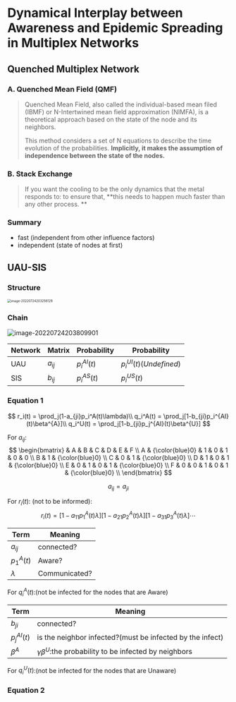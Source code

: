 # Dynamical Interplay between Awareness and Epidemic Spreading in Multiplex Networks

## Quenched Multiplex Network

### A. Quenched Mean Field (QMF)

> Quenched Mean Field, also called the individual-based mean filed (IBMF) or N-Intertwined mean field approximation (NIMFA), is a theoretical approach based on the state of the node and its neighbors.
>
> This method considers a set of N equations to describe the time evolution of the probabilities. **Implicitly, it makes the assumption of independence between the state of the nodes.**

### B. Stack Exchange

> If you want the cooling to be the only dynamics that the metal responds to: to ensure that, **this needs to happen much faster than any other process. **

### Summary

+ fast (independent from other influence factors)
+ independent (state of nodes at first)

## UAU-SIS

### Structure

<img src="C:\Users\cheng\OneDrive\图片\Typora\image-20220724203256129.png" alt="image-20220724203256129" style="zoom:50%;" />

### Chain

![image-20220724203809901](C:\Users\cheng\OneDrive\图片\Typora\image-20220724203809901.png)

| Network | Matrix   | Probability   | Probability              |
| ------- | -------- | ------------- | ------------------------ |
| UAU     | $a_{ij}$ | $p_i^{AI}(t)$ | $p_i^{UI}(t)(Undefined)$ |
| SIS     | $b_{ij}$ | $p_i^{AS}(t)$ | $p_i^{US}(t)$            |

### Equation 1

$$
r_i(t) = \prod_j(1-a_{ji}p_i^A(t)\lambda)\\
q_i^A(t) = \prod_j[1-b_{ji}p_i^{AI}(t)\beta^{A}]\\
q_i^U(t) = \prod_j[1-b_{ji}p_j^{AI}(t)\beta^{U}]
$$

For $a_{ij}$:
$$
\begin{bmatrix}
  & A & B & C & D & E & F	\\
A & {\color{blue}0} & 1 & 0 & 1 & 0 & 0	\\
B & 1 & {\color{blue}0}					\\
C & 0 & 1 & {\color{blue}0}				\\
D & 1 & 0 & 1 & {\color{blue}0}			\\
E & 0 & 1 & 0 & 1 & {\color{blue}0}		\\
F & 0 & 0 & 1 & 0 & 1 & {\color{blue}0}	\\	
\end{bmatrix}
$$

$$
a_{ij}=a_{ji}
$$

For $r_i(t)$: (not to be informed):
$$
r_i(t) = [1-a_{11}p_1^A(t)\lambda]
[1-a_{21}p_2^A(t)\lambda]
[1-a_{31}p_3^A(t)\lambda]\cdots
$$

| Term       | Meaning       |
| ---------- | ------------- |
| $a_{ij}$   | connected?    |
| $p_1^A(t)$ | Aware?        |
| $\lambda$  | Communicated? |

For $q_i^A(t)$:(not be infected for the nodes that are Aware)

| Term          | Meaning                                                     |
| ------------- | ----------------------------------------------------------- |
| $b_{ji}$      | connected?                                                  |
| $p_j^{AI}(t)$ | is the neighbor infected?(must be infected by the infect)   |
| $\beta^{A}$   | $\gamma\beta^U$:the probability to be infected by neighbors |

For $q_i^U(t)$:(not be infected for the nodes that are Unaware)

### Equation 2

